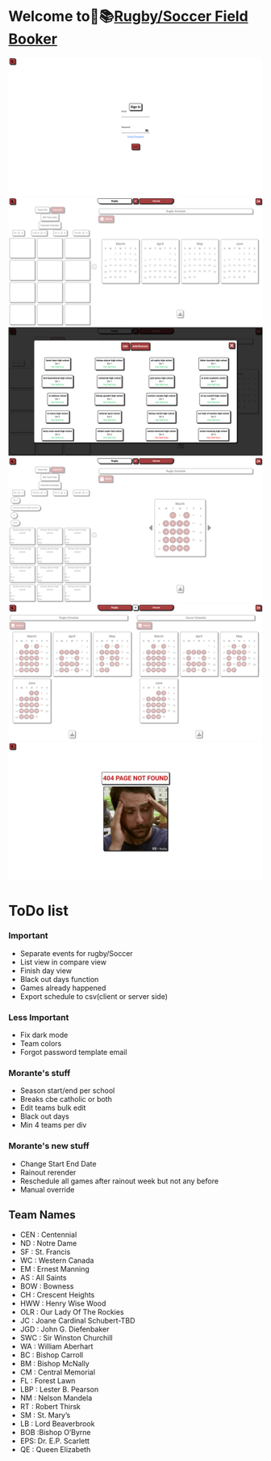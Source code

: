# Welcome to🏉📚[Rugby/Soccer Field Booker](https://fieldbooker.netlify.app)

![basics](./assets/images/screenshot.png)
![basics](./assets/images/screenshot1.png)
![basics](./assets/images/screenshot2.png)
![basics](./assets/images/screenshot3.png)
![basics](./assets/images/screenshot4.png)
![basics](./assets/images/screenshot5.png)

# ToDo list

### Important

-   Separate events for rugby/Soccer
-   List view in compare view
-   Finish day view
-   Black out days function
-   Games already happened
-   Export schedule to csv(client or server side)

### Less Important

-   Fix dark mode
-   Team colors
-   Forgot password template email

### Morante's stuff

-   Season start/end per school
-   Breaks cbe catholic or both
-   Edit teams bulk edit
-   Black out days
-   Min 4 teams per div

### Morante's new stuff

-   Change Start End Date
-   Rainout rerender
-   Reschedule all games after rainout week but not any before
-   Manual override

## Team Names

-   CEN : Centennial
-   ND : Notre Dame
-   SF : St. Francis
-   WC : Western Canada
-   EM : Ernest Manning
-   AS : All Saints
-   BOW : Bowness
-   CH : Crescent Heights
-   HWW : Henry Wise Wood
-   OLR : Our Lady Of The Rockies
-   JC : Joane Cardinal Schubert-TBD
-   JGD : John G. Diefenbaker
-   SWC : Sir Winston Churchill
-   WA : William Aberhart
-   BC : Bishop Carroll
-   BM : Bishop McNally
-   CM : Central Memorial
-   FL : Forest Lawn
-   LBP : Lester B. Pearson
-   NM : Nelson Mandela
-   RT : Robert Thirsk
-   SM : St. Mary’s
-   LB : Lord Beaverbrook
-   BOB :Bishop O’Byrne
-   EPS: Dr. E.P. Scarlett
-   QE : Queen Elizabeth
